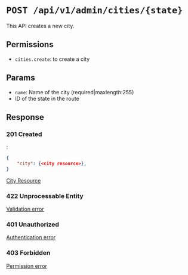 # `POST /api/v1/admin/cities/{state}`
This API creates a new city.


## Permissions

- `cities.create`: to create a city

## Params

- `name`: Name of the city (required|maxlength:255)
- ID of the state in the route

## Response

### 201 Created
:
```json
{
    "city": {<city resource>},
}
```

[City Resource](../../resources/city.md)

### 422 Unprocessable Entity
[Validation error](../../validation-errors.md)

### 401 Unauthorized
[Authentication error](../../authentication-errors.md)

### 403 Forbidden
[Permission error](../../permission-errors.md)
